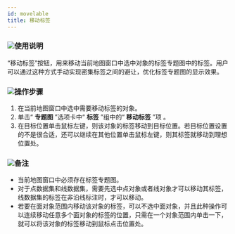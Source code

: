 ```yaml
---
id: movelable
title: 移动标签
---
```

### ![](../../img/read.gif)使用说明

“移动标签”按钮，用来移动当前地图窗口中选中对象的标签专题图中的标签。用户可以通过这种方式手动实现密集标签之间的避让，优化标签专题图的显示效果。

### ![](../../img/read.gif)操作步骤

1. 在当前地图窗口中选中需要移动标签的对象。 
2. 单击“ **专题图** ”选项卡中“ **标签** ”组中的“ **移动标签** ”项 。
3. 在目标位置单击鼠标左键，则该对象的标签移动到目标位置。若目标位置设置的不是很合适，还可以继续在其他位置单击鼠标左键，则其标签就移动到理想位置处。

### ![](../../img/read.gif)备注

* 当前地图窗口中必须存在标签专题图。
* 对于点数据集和线数据集，需要先选中点对象或者线对象才可以移动其标签，线数据集的标签在非沿线标注时，才可以移动。
* 若要在面对象范围内移动该对象的标签，可以不选中面对象，并且此种操作可以连续移动任意多个面对象的标签的位置，只需在一个对象范围内单击一下，就可以将该对象的标签移动到鼠标点击位置处。 
